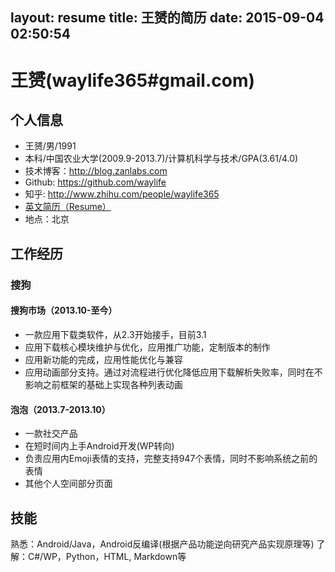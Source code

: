 layout: resume
title: 王赟的简历
date: 2015-09-04 02:50:54
---

# 王赟(waylife365#gmail.com)

## 个人信息

 - 王赟/男/1991
 - 本科/中国农业大学(2009.9-2013.7)/计算机科学与技术/GPA(3.61/4.0)
 - 技术博客：http://blog.zanlabs.com
 - Github: https://github.com/waylife
 - 知乎: http://www.zhihu.com/people/waylife365  
 - [英文简历（Resume）](/about/resume-en.html)
 - 地点：北京

## 工作经历

### 搜狗
#### 搜狗市场（2013.10-至今）
 - 一款应用下载类软件，从2.3开始接手，目前3.1
 - 应用下载核心模块维护与优化，应用推广功能，定制版本的制作
 - 应用新功能的完成，应用性能优化与兼容
 - 应用动画部分支持。通过对流程进行优化降低应用下载解析失败率，同时在不影响之前框架的基础上实现各种列表动画

#### 泡泡（2013.7-2013.10）
 - 一款社交产品
 - 在短时间内上手Android开发(WP转向)
 - 负责应用内Emoji表情的支持，完整支持947个表情，同时不影响系统之前的表情
 - 其他个人空间部分页面

## 技能
熟悉：Android/Java，Android反编译(根据产品功能逆向研究产品实现原理等)
了解：C#/WP，Python，HTML, Markdown等
